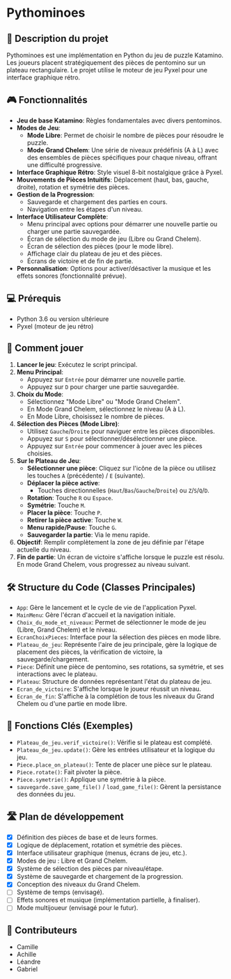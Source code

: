 # Pythominoes

## 📝 Description du projet

Pythominoes est une implémentation en Python du jeu de puzzle Katamino. Les joueurs placent stratégiquement des pièces de pentomino sur un plateau rectangulaire. Le projet utilise le moteur de jeu Pyxel pour une interface graphique rétro.

## 🎮 Fonctionnalités

* **Jeu de base Katamino**: Règles fondamentales avec divers pentominos.
* **Modes de Jeu**:
  * **Mode Libre**: Permet de choisir le nombre de pièces pour résoudre le puzzle.
  * **Mode Grand Chelem**: Une série de niveaux prédéfinis (A à L) avec des ensembles de pièces spécifiques pour chaque niveau, offrant une difficulté progressive.
* **Interface Graphique Rétro**: Style visuel 8-bit nostalgique grâce à Pyxel.
* **Mouvements de Pièces Intuitifs**: Déplacement (haut, bas, gauche, droite), rotation et symétrie des pièces.
* **Gestion de la Progression**:
  * Sauvegarde et chargement des parties en cours.
  * Navigation entre les étapes d'un niveau.
* **Interface Utilisateur Complète**:
  * Menu principal avec options pour démarrer une nouvelle partie ou charger une partie sauvegardée.
  * Écran de sélection du mode de jeu (Libre ou Grand Chelem).
  * Écran de sélection des pièces (pour le mode libre).
  * Affichage clair du plateau de jeu et des pièces.
  * Écrans de victoire et de fin de partie.
* **Personnalisation**: Options pour activer/désactiver la musique et les effets sonores (fonctionnalité prévue).

## 💻 Prérequis

* Python 3.6 ou version ultérieure
* Pyxel (moteur de jeu rétro)

## 🎲 Comment jouer

1. **Lancer le jeu**: Exécutez le script principal.
2. **Menu Principal**:
   * Appuyez sur `Entrée` pour démarrer une nouvelle partie.
   * Appuyez sur `D` pour charger une partie sauvegardée.
3. **Choix du Mode**:
   * Sélectionnez "Mode Libre" ou "Mode Grand Chelem".
   * En Mode Grand Chelem, sélectionnez le niveau (A à L).
   * En Mode Libre, choisissez le nombre de pièces.
4. **Sélection des Pièces (Mode Libre)**:
   * Utilisez `Gauche`/`Droite` pour naviguer entre les pièces disponibles.
   * Appuyez sur `S` pour sélectionner/désélectionner une pièce.
   * Appuyez sur `Entrée` pour commencer à jouer avec les pièces choisies.
5. **Sur le Plateau de Jeu**:
   * **Sélectionner une pièce**: Cliquez sur l'icône de la pièce ou utilisez les touches `A` (précédente) / `E` (suivante).
   * **Déplacer la pièce active**:
     * Touches directionnelles (`Haut`/`Bas`/`Gauche`/`Droite`) ou `Z`/`S`/`Q`/`D`.
   * **Rotation**: Touche `R` ou `Espace`.
   * **Symétrie**: Touche `M`.
   * **Placer la pièce**: Touche `P`.
   * **Retirer la pièce active**: Touche `W`.
   * **Menu rapide/Pause**: Touche `G`.
   * **Sauvegarder la partie**: Via le menu rapide.
6. **Objectif**: Remplir complètement la zone de jeu définie par l'étape actuelle du niveau.
7. **Fin de partie**: Un écran de victoire s'affiche lorsque le puzzle est résolu. En mode Grand Chelem, vous progressez au niveau suivant.

## 🛠️ Structure du Code (Classes Principales)

* `App`: Gère le lancement et le cycle de vie de l'application Pyxel.
* `MainMenu`: Gère l'écran d'accueil et la navigation initiale.
* `Choix_du_mode_et_niveaux`: Permet de sélectionner le mode de jeu (Libre, Grand Chelem) et le niveau.
* `EcranChoixPieces`: Interface pour la sélection des pièces en mode libre.
* `Plateau_de_jeu`: Représente l'aire de jeu principale, gère la logique de placement des pièces, la vérification de victoire, la sauvegarde/chargement.
* `Piece`: Définit une pièce de pentomino, ses rotations, sa symétrie, et ses interactions avec le plateau.
* `Plateau`: Structure de données représentant l'état du plateau de jeu.
* `Ecran_de_victoire`: S'affiche lorsque le joueur réussit un niveau.
* `Ecran_de_fin`: S'affiche à la complétion de tous les niveaux du Grand Chelem ou d'une partie en mode libre.

## 🧩 Fonctions Clés (Exemples)

* `Plateau_de_jeu.verif_victoire()`: Vérifie si le plateau est complété.
* `Plateau_de_jeu.update()`: Gère les entrées utilisateur et la logique du jeu.
* `Piece.place_on_plateau()`: Tente de placer une pièce sur le plateau.
* `Piece.rotate()`: Fait pivoter la pièce.
* `Piece.symetrie()`: Applique une symétrie à la pièce.
* `sauvegarde.save_game_file()` / `load_game_file()`: Gèrent la persistance des données du jeu.

## 🛣️ Plan de développement

* [X] Définition des pièces de base et de leurs formes.
* [X] Logique de déplacement, rotation et symétrie des pièces.
* [X] Interface utilisateur graphique (menus, écrans de jeu, etc.).
* [X] Modes de jeu : Libre et Grand Chelem.
* [X] Système de sélection des pièces par niveau/étape.
* [X] Système de sauvegarde et chargement de la progression.
* [X] Conception des niveaux du Grand Chelem.
* [ ] Système de temps (envisagé).
* [ ] Effets sonores et musique (implémentation partielle, à finaliser).
* [ ] Mode multijoueur (envisagé pour le futur).

## 👥 Contributeurs

* Camille
* Achille
* Léandre
* Gabriel
